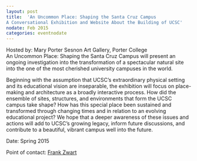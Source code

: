```yaml
---
layout: post
title:  'An Uncommon Place: Shaping the Santa Cruz Campus
A Conversational Exhibition and Website About the Building of UCSC'
nodate: Feb 2015
categories: eventnodate
---
```

<div class="event-type-host">Hosted by: Mary Porter Sesnon Art Gallery, Porter College</div>
An Uncommon Place: Shaping the Santa Cruz Campus will present an ongoing investigation into the transformation of a spectacular natural site into the one of the most cherished university campuses in the world. 

Beginning with the assumption that UCSC’s extraordinary physical setting and its educational vision are inseparable, the exhibition will focus on place-making and architecture as a broadly interactive process. How did the ensemble of sites, structures, and environments that form the UCSC campus take shape? How has this special place been sustained and transformed through changing times and in relation to an evolving educational project? We hope that a deeper awareness of these issues and actions will add to UCSC’s growing legacy, inform future discussions, and contribute to a beautiful, vibrant campus well into the future.

Date: Spring 2015

Point of contact: [Frank Zwart](mailto:fzwart@ucsc.edu)